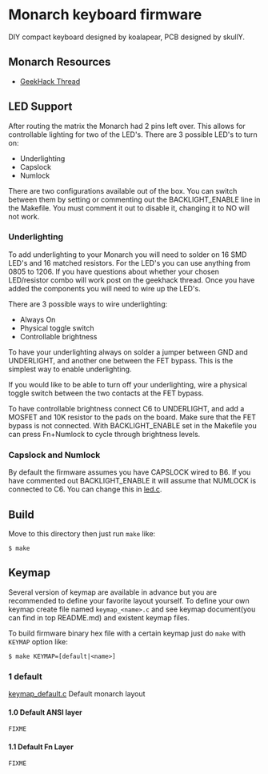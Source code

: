 Monarch keyboard firmware
=========================
DIY compact keyboard designed by koalapear, PCB designed by skullY.

## Monarch Resources
- [GeekHack Thread](https://geekhack.org/index.php?topic=75786.0)


## LED Support

After routing the matrix the Monarch had 2 pins left over. This allows for controllable lighting for two of the LED's. There are 3 possible LED's to turn on:

* Underlighting
* Capslock
* Numlock

There are two configurations available out of the box. You can switch between them by setting or commenting out the BACKLIGHT_ENABLE line in the Makefile. You must comment it out to disable it, changing it to NO will not work.


### Underlighting

To add underlighting to your Monarch you will need to solder on 16 SMD LED's and 16 matched resistors. For the LED's you can use anything from 0805 to 1206. If you have questions about whether your chosen LED/resistor combo will work post on the geekhack thread. Once you have added the components you will need to wire up the LED's.

There are 3 possible ways to wire underlighting:

* Always On
* Physical toggle switch
* Controllable brightness

To have your underlighting always on solder a jumper between GND and UNDERLIGHT, and another one between the FET bypass. This is the simplest way to enable underlighting.

If you would like to be able to turn off your underlighting, wire a physical toggle switch between the two contacts at the FET bypass.

To have controllable brightness connect C6 to UNDERLIGHT, and add a MOSFET and 10K resistor to the pads on the board. Make sure that the FET bypass is not connected. With BACKLIGHT_ENABLE set in the Makefile you can press Fn+Numlock to cycle through brightness levels.


### Capslock and Numlock

By default the firmware assumes you have CAPSLOCK wired to B6. If you have commented out BACKLIGHT_ENABLE it will assume that NUMLOCK is connected to C6. You can change this in [led.c](led.c).


## Build
Move to this directory then just run `make` like:

    $ make


## Keymap
Several version of keymap are available in advance but you are recommended to define your favorite layout yourself. To define your own keymap create file named `keymap_<name>.c` and see keymap document(you can find in top README.md) and existent keymap files.

To build firmware binary hex file with a certain keymap just do `make` with `KEYMAP` option like:

    $ make KEYMAP=[default|<name>]


### 1  default
[keymap_default.c](keymap_default.c) Default monarch layout


#### 1.0 Default ANSI layer
    FIXME


#### 1.1 Default Fn Layer
    FIXME
